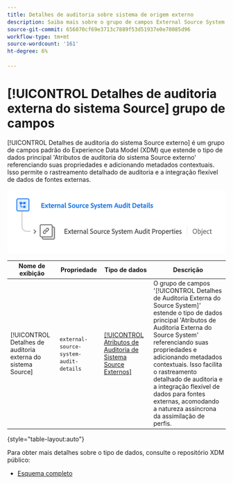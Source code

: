 ```yaml
---
title: Detalhes de auditoria sobre sistema de origem externo
description: Saiba mais sobre o grupo de campos External Source System Audit Details Experience Data Model (XDM).
source-git-commit: 656070cf69e3713c7889f53d51937e0e70085d96
workflow-type: tm+mt
source-wordcount: '161'
ht-degree: 6%

---
```


# [!UICONTROL Detalhes de auditoria externa do sistema Source] grupo de campos

[!UICONTROL Detalhes de auditoria do sistema Source externo] é um grupo de campos padrão do Experience Data Model (XDM) que estende o tipo de dados principal &#39;Atributos de auditoria do sistema Source externo&#39; referenciando suas propriedades e adicionando metadados contextuais. Isso permite o rastreamento detalhado de auditoria e a integração flexível de dados de fontes externas.

![Um diagrama de esquema do grupo de campos Detalhes de Auditoria do Sistema Source Externo.](../../images/field-groups/shared/external-source-system-audit-details.png)

| Nome de exibição | Propriedade | Tipo de dados | Descrição |
| -------------------------------------------------| ---------------------------------------- | --------- | --- |
| [!UICONTROL Detalhes de auditoria externa do sistema Source] | `external-source-system-audit-details` | [[!UICONTROL Atributos de Auditoria de Sistema Source Externos]](../../data-types/external-source-system-audit-attributes.md) | O grupo de campos &#39;[!UICONTROL Detalhes de Auditoria Externa do Source System]&#39; estende o tipo de dados principal &#39;Atributos de Auditoria Externa do Source System&#39; referenciando suas propriedades e adicionando metadados contextuais. Isso facilita o rastreamento detalhado de auditoria e a integração flexível de dados para fontes externas, acomodando a natureza assíncrona da assimilação de perfis. |

{style="table-layout:auto"}

Para obter mais detalhes sobre o tipo de dados, consulte o repositório XDM público:

* [Esquema completo](https://github.com/adobe/xdm/blob/master/docs/reference/fieldgroups/shared/external-source-system-audit-details.schema.json)